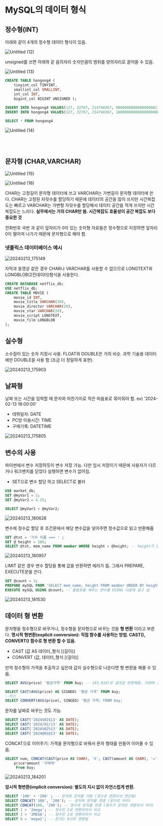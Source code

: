 # MySQL의 데이터 형식

## 정수형(INT)
아래와 같이 4개의 정수형 데이터 형식이 있음.

![Untitled (12)](https://github.com/junhosong0/MySQL/assets/117610783/60d5b130-1d00-41e2-aa1d-e82a2cab093c)

unsigned를 쓰면 아래와 같 음의자리 숫자만큼의 범위를 양의자리로 끌어쓸 수 있음.

![Untitled (13)](https://github.com/junhosong0/MySQL/assets/117610783/95509126-4e74-4a71-a319-de5442e09da1)

```SQL
CREATE TABLE hongong4 (
	tinyint_col TINYINT,
    smallint_col SMALLINT,
    int_col INT,
    bigint_col BIGINT UNSIGNED );
    
INSERT INTO hongong4 VALUES(127, 32767, 214748367, 9000000000000000001);
INSERT INTO hongong4 VALUES(127, 32767, 214748367, 10000000000000000000);

SELECT * FROM hongong4
```
![Untitled (14)](https://github.com/junhosong0/MySQL/assets/117610783/ba3b53d0-db8f-4830-bae8-4711460b151e)

<br/>
<br/>

## 문자형 (CHAR,VARCHAR)

![Untitled (15)](https://github.com/junhosong0/MySQL/assets/117610783/1f99397c-a64a-4caa-977d-1af9d74d1cc6)

![Untitled (16)](https://github.com/junhosong0/MySQL/assets/117610783/5295aca9-38b2-4e34-8759-1d772f1b79bf)

CHAR는 고정길이 문자형 데이터에 쓰고 VARCHAR는 가변길이 문자형 데이터에 쓴다. CHAR는 고정된 자릿수를 할당하기 때문에 데이터의 공간을 많이 쓰지만 시간복잡도는 빠르고 VARCHAR는 가변형 자릿수를 할당해서 데이터 공간을 적게 쓰지만 시간복잡도는 느리다. **실무에서는 거의 CHAR만 씀. 시간복잡도 효율성이 공간 복잡도 보다 중요한 것**

전화번호 국번 과 같이 앞자리가 0이 있는 숫자형 자료들은 정수형으로 지정하면 앞자리 0이 떨어져 나가기 때문에 문자형으로 해야 함.

### 넷플릭스 데이터베이스 예시

![20240213_175149](https://github.com/junhosong0/MySQL/assets/117610783/08517ea2-75b4-4fb8-ad88-e061161198b1)

자막과 동영상 같은 경우 CHAR나 VARCHAR를 사용할 수 없으므로 LONGTEXT와 LONGBLOB(2진데이터)형식을 사용한다.


```SQL
CREATE DATABASE netflix_db;
USE netflix_db;
CREATE TABLE MOVIE (
	movie_id INT,
	movie_title VARCHAR(30),
	movie_director VARCHAR(20),
	movie_star VARCHAR(20),
	movie_script LONGTEXT,
	movie_film LONGBLOB
);
```

## 실수형
소수점이 있는 숫자 지정시 사용. FLOAT와 DOUBLE은 거의 비슷. 과학 기술용 데이터에만 DOUBLE을 사용 함 (조금 더 정밀하게 표현).

![20240213_175903](https://github.com/junhosong0/MySQL/assets/117610783/02e39e69-4130-4068-9e76-9766c3076f9a)


## 날짜형
날짜 또는 시간을 임력할 때 문자와 마찬가지로 작은 따옴표로 묶어줘야 함. ex) '2024-02-13 18:00:00'
- 데뷔일자: DATE
- PC방 이용시간: TIME
- 구매기록: DATETIME

![20240213_175805](https://github.com/junhosong0/MySQL/assets/117610783/1ccfee44-453c-4523-ba05-6738a65fdd14)


## 변수의 사용
파이썬에서 변수 저장하듯이 변수 저장 가능. 다만 임시 저장이기 때문에 사용자가 다르거나 워크벤치를 닫았다 실행하면 변수가 없어짐.
- SET으로 변수 할당 하고 SELECT로 불러 

```SQL
USE market_db;
SET @myVar1 = 5;
SET @myVar2 = 4.25;

SELECT @myVar1 + @myVar2;
```

![20240213_180628](https://github.com/junhosong0/MySQL/assets/117610783/0faba263-64ed-4420-8606-54394df4f127)


변수에 정수값 할당 후 조건문에서 해당 변수값을 넣어주면 정수값으로 읽고 반환해줌

```SQL
SET @txt = '가수 이름 ==> ' ;
SET @ height = 166;
SELECT @txt, mem_name FROM member WHERE height > @height; -- height가 166 초과한 데이터행들 중 '가수 이름 ==> '과 mem_name 컬럼을 반환해
```

![20240213_180957](https://github.com/junhosong0/MySQL/assets/117610783/4ce4e308-4040-4ec5-babb-c10c516112bd)


LIMIT 같은 경우 변수 할당을 통해 값을 반환하면 에러가 뜸. 그래서 PREPARE, EXECUTE문을 쓴다.

```SQL
SET @count = 3;
PREPARE mySQL FROM 'SELECT mem_name, height FROM member ORDER BY height LIMIT ?'; -- 실행하지 말고 준비만 해놓자. 작은 따옴표 안에 내가 원하는 sql문을 넣어주고 물음표에 들어갈 부분이 변수 할당 자리임.
EXECUTE mySQL USING @count; -- 물음표를 채우는 변수를 USING 다음에 넣고 실
```

![20240213_181530](https://github.com/junhosong0/MySQL/assets/117610783/f8c90cf3-e4c6-447b-997a-3b0c4c187702)


## 데이터 형 변환
문자형을 정수형으로 바꾸거나, 정수형을 문자형으로 바꾸는 것을 **형 변환** 이라고 부른다.
**명시적 형변환(explicit conversion): 직접 함수를 사용하는 방법. CAST(),  CONVERT() 함수로 형 변환 할 수 있음.**
  - CAST (값 AS 데이터_형식 [(길이)]
  - CONVERT (값, 데이터_형식 [(길이)]
 

만약 정수형의 가격을 추출하고 싶은데 값이 실수형으로 나온다면 형 변환을 해줄 수 있음.
```SQL
SELECT AVG(price) '평균가격' FROM buy; -- 143.9167로 결과값 반환해줌. 아래와 같이 바꿀 수 있음

SELECT CAST(AVG(price) AS SIGNED) '평균 가격' FROM buy;
--또는
SELECT CONVERT(AVG(price), SINGED) '평균 가격; FROM buy;
```

문자를 날짜로 바꾸는 것도 가능.
```SQL
SELECT CAST('2024$02$13' AS DATE);
SELECT CAST('2024/02/13' AS DATE);
SELECT CAST('2024%02%13' AS DATE);
SELECT CAST('2024@02@13' AS DATE);
```

CONCAT으로 이어주기: 가격을 문자형으로 바꿔서 문자 형태를 만들어 이어줄 수 있음.

```SQL
SELECT num, CONCAT(CAST(price AS CHAR), 'X', CAST(amount AS CHAR), '=') '가격X수량',
	price*amount '구매액'
     From buy;
```

![20240213_184201](https://github.com/junhosong0/MySQL/assets/117610783/42cffd45-a0b2-4793-ba38-74e12657cf9f)


**암시적 형변환(implicit conversion): 별도의 지시 없이 자연스럽게 변환.**
  
```SQL
SELECT '100' + '200' ; -- 문자와 문자를 더함 (정수로 변환되서 연산됨)
SELECT CONCAT('100', '200'); -- 문자와 문자를 연결 (문자로 처리)
SELECT CONCAT(100, '200'); -- 정수와 문자를 연결 (정수가 문자로 변환되서 처리)
SELECT 1 > '2mega'; -- 정수인 2로 변환되어서 비교
SELECT 3 > '2MEGA'; -- 정수인 2로 변환되어서 비교
SELECT 0 = 'mega2'; -- 문자는 0으로 변환됨
```
